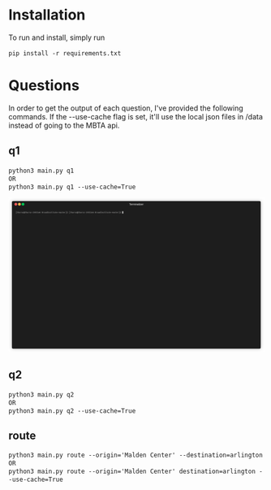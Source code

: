 # Installation
To run and install, simply run
```
pip install -r requirements.txt
```

# Questions
In order to get the output of each question, I've provided the following commands.  If the --use-cache flag is set,
it'll use the local json files in /data instead of going to the MBTA api.

## q1
```
python3 main.py q1
OR
python3 main.py q1 --use-cache=True
```
<img src="/img/render1594018947894.gif?raw=true"/>

## q2
```
python3 main.py q2
OR
python3 main.py q2 --use-cache=True
```

## route
```
python3 main.py route --origin='Malden Center' --destination=arlington
OR
python3 main.py route --origin='Malden Center' destination=arlington --use-cache=True
```
